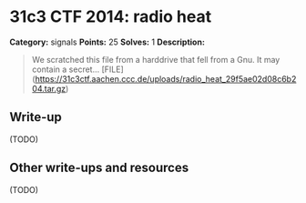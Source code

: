# 31c3 CTF 2014: radio heat

**Category:** signals
**Points:** 25
**Solves:** 1
**Description:**

> We scratched this file from a harddrive that fell from a Gnu. It may contain a secret... [FILE] (https://31c3ctf.aachen.ccc.de/uploads/radio_heat_29f5ae02d08c6b204.tar.gz)

## Write-up

(TODO)

## Other write-ups and resources

(TODO)

